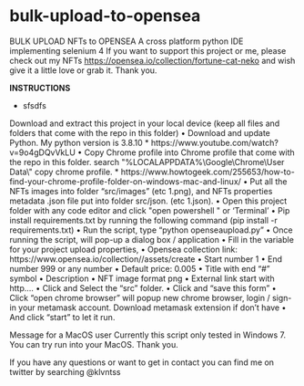 # bulk-upload-to-opensea
BULK UPLOAD NFTs to OPENSEA
A cross platform python IDE implementing selenium 4
If you want to support this project or me, please check out my NFTs https://opensea.io/collection/fortune-cat-neko and wish give it a little love or grab it. Thank you.

**INSTRUCTIONS**
<ul>
  <li>sfsdfs</li>
  </ul>Download and extract this project in your local device (keep all files and folders that come with the repo in this folder)
•	Download and update Python. My python version is 3.8.10
* https://www.youtube.com/watch?v=9o4gDQvVkLU
•	Copy Chrome profile into Chrome profile that come with the repo in this folder.  search "%LOCALAPPDATA%\Google\Chrome\User Data\" copy chrome profile.
* https://www.howtogeek.com/255653/how-to-find-your-chrome-profile-folder-on-windows-mac-and-linux/
•	Put all the NFTs images into folder “src/images” (etc 1.png), and NFTs properties metadata .json file put into folder src/json. (etc 1.json).
•	Open this project folder with any code editor and click "open powershell " or ‘Terminal’
•	Pip install requirements.txt by running the following command (pip install -r requirements.txt) 
•	Run the script, type “python openseaupload.py”
•	Once running the script, will pop-up a dialog box / application 
•	Fill in the variable for your project upload properties, 
•	Opensea collection link: https://www.opensea.io/collection/<yourcollectionsname>/assets/create
•	Start number 1
•	End number 999 or any number
•	Default price: 0.005
•	Title with end “#” symbol
•	Description
•	NFT image format png
•	External link start with http….
•	 Click and Select the “src” folder.
•	 Click and “save this form”
•	 Click “open chrome browser” will popup new chrome browser, login / sign-in your metamask account. Download metamask extension if don’t have
•	 And click “start” to let it run.

Message for a MacOS user
Currently this script only tested in Windows 7. You can try run into your MacOS. Thank you.

If you have any questions or want to get in contact you can find me on twitter by searching @klvntss
